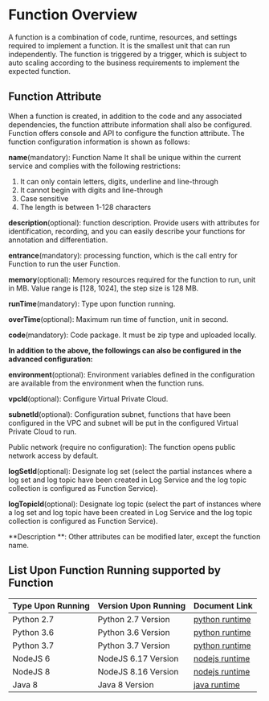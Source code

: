 # Function Overview

A function is a combination of code, runtime, resources, and settings required to implement a function. It is the smallest unit that can run independently. The function is triggered by a trigger, which is subject to auto scaling according to the business requirements to implement the expected function.

## Function Attribute

When a function is created, in addition to the code and any associated dependencies, the function attribute information shall also be configured. Function offers console and API to configure the function attribute. The function configuration information is shown as follows:

**name**(mandatory): Function Name It shall be unique within the current service and complies with the following restrictions:

   1. It can only contain letters, digits, underline and line-through
   2. It cannot begin with digits and line-through
   3. Case sensitive
   4. The length is between 1-128 characters
                         
**description**(optional): function description. Provide users with attributes for identification, recording, and you can easily describe your functions for annotation and differentiation. 

**entrance**(mandatory): processing function, which is the call entry for Function to run the user Function.

**memory**(optional): Memory resources required for the function to run, unit in MB. Value range is [128, 1024], the step size is 128 MB.

**runTime**(mandatory): Type upon function running.

**overTime**(optional): Maximum run time of function, unit in second.


**code**(mandatory): Code package. It must be zip type and uploaded locally.


**In addition to the above, the followings can also be configured in the advanced configuration:**

**environment**(optional): Environment variables defined in the configuration are available from the environment when the function runs.

**vpcId**(optional): Configure Virtual Private Cloud.

**subnetId**(optional): Configuration subnet, functions that have been configured in the VPC and subnet will be put in the configured Virtual Private Cloud to run.

Public network (require no configuration): The function opens public network access by default.

**logSetId**(optional): Designate log set (select the partial instances where a log set and log topic have been created in Log Service and the log topic collection is configured as Function Service).

**logTopicId**(optional): Designate log topic (select the part of instances where a log set and log topic have been created in Log Service and the log topic collection is configured as Function Service).  

**Description **:  Other attributes can be modified later, except the function name.

## List Upon Function Running supported by Function


| Type Upon Running | Version Upon Running | Document Link |
| ---------- | -------- | -------- |
| Python 2.7  | Python 2.7 Version | [python runtime](runtime/python.md) |  
| Python 3.6   | Python 3.6 Version | [python runtime](runtime/python.md) | 
| Python 3.7   | Python 3.7 Version | [python runtime](runtime/python.md) | 
| NodeJS 6    | NodeJS 6.17 Version | [nodejs runtime](runtime/nodejs.md) | 
| NodeJS 8    | NodeJS 8.16 Version | [nodejs runtime](runtime/nodejs.md) | 
| Java 8    | Java 8 Version | [java runtime](runtime/java.md) |
 
